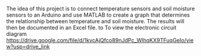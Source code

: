 The idea of this project is to connect temperature sensors and soil moisture sensors to an Arduino and use MATLAB to create a graph that determines the relationship between temperature and soil moisture. The results will then be documented in an Excel file.
to To view the electronic circuit diagram https://drive.google.com/file/d/1kvcAjQfco89nJdPc_WlhqKX9TFuqGeIo/view?usp=drive_link
